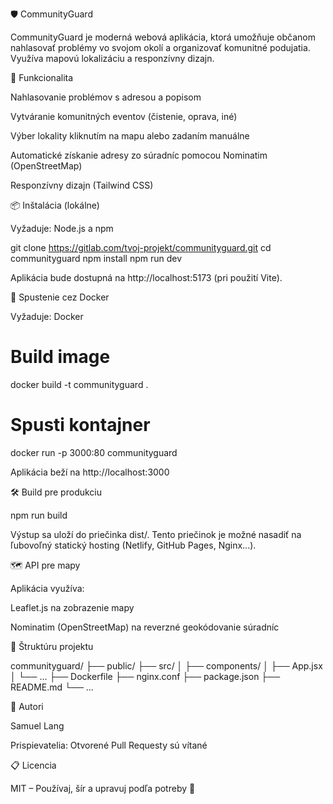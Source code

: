 🛡️ CommunityGuard

CommunityGuard je moderná webová aplikácia, ktorá umožňuje občanom nahlasovať problémy vo svojom okolí a organizovať komunitné podujatia. Využíva mapovú lokalizáciu a responzívny dizajn.

🚀 Funkcionalita

Nahlasovanie problémov s adresou a popisom

Vytváranie komunitných eventov (čistenie, oprava, iné)

Výber lokality kliknutím na mapu alebo zadaním manuálne

Automatické získanie adresy zo súradníc pomocou Nominatim (OpenStreetMap)

Responzívny dizajn (Tailwind CSS)

📦 Inštalácia (lokálne)

Vyžaduje: Node.js a npm

git clone https://gitlab.com/tvoj-projekt/communityguard.git
cd communityguard
npm install
npm run dev

Aplikácia bude dostupná na http://localhost:5173 (pri použití Vite).

🐳 Spustenie cez Docker

Vyžaduje: Docker

# Build image
docker build -t communityguard .

# Spusti kontajner
docker run -p 3000:80 communityguard

Aplikácia beží na http://localhost:3000

🛠️ Build pre produkciu

npm run build

Výstup sa uloží do priečinka dist/. Tento priečinok je možné nasadiť na ľubovoľný statický hosting (Netlify, GitHub Pages, Nginx...).

🗺️ API pre mapy

Aplikácia využíva:

Leaflet.js na zobrazenie mapy

Nominatim (OpenStreetMap) na reverzné geokódovanie súradníc

📂 Štruktúru projektu

communityguard/
├── public/
├── src/
│   ├── components/
│   ├── App.jsx
│   └── ...
├── Dockerfile
├── nginx.conf
├── package.json
├── README.md
└── ...

👥 Autori

Samuel Lang

Prispievatelia: Otvorené Pull Requesty sú vítané

📋 Licencia

MIT – Používaj, šír a upravuj podľa potreby 🌱